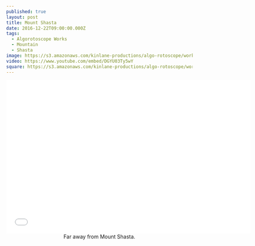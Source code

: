 ```yaml
---
published: true
layout: post
title: Mount Shasta
date: 2016-12-22T09:00:00.000Z
tags:
  - Algorotoscope Works
  - Mountain
  - Shasta
image: https://s3.amazonaws.com/kinlane-productions/algo-rotoscope/working/mount-shasta.png
video: https://www.youtube.com/embed/DGYU03Ty5wY
square: https://s3.amazonaws.com/kinlane-productions/algo-rotoscope/working/mount-shasta-square.png
---
```

<center><iframe width="660" height="415" src="{{ page.video }}" frameborder="0" allowfullscreen></iframe></center>
<center>Far away from Mount Shasta.</center>

